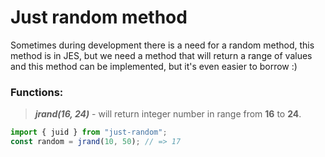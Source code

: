 ﻿# Just random method

Sometimes during development there is a need for a random method, this method is in JES, but we need a method that will return a range of values and this method can be implemented, but it's even easier to borrow :)

### Functions:

> _**jrand(16, 24)**_ - will return integer number in range from **16** to **24**.

```js
import { juid } from "just-random";
const random = jrand(10, 50); // => 17
```
